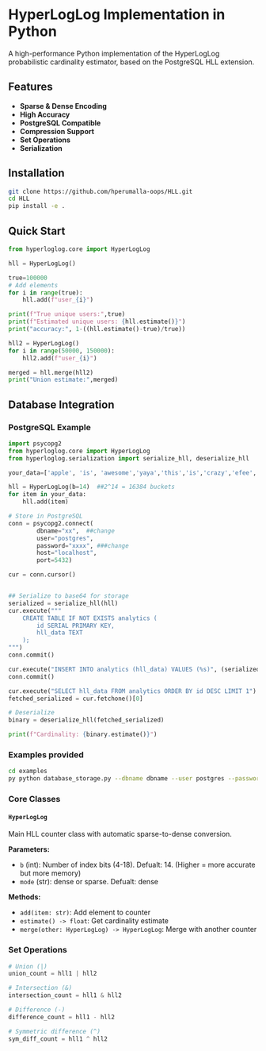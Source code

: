 # HyperLogLog Implementation in Python

A high-performance Python implementation of the HyperLogLog probabilistic cardinality estimator, based on the PostgreSQL HLL extension.

##  Features

- **Sparse & Dense Encoding**
- **High Accuracy**
- **PostgreSQL Compatible**
- **Compression Support**
- **Set Operations**
- **Serialization**
  
## Installation

```bash
git clone https://github.com/hperumalla-oops/HLL.git
cd HLL
pip install -e .
```

##  Quick Start

```python
from hyperloglog.core import HyperLogLog

hll = HyperLogLog()

true=100000
# Add elements
for i in range(true):
    hll.add(f"user_{i}")

print(f"True unique users:",true)
print(f"Estimated unique users: {hll.estimate()}")
print("accuracy:", 1-((hll.estimate()-true)/true))

hll2 = HyperLogLog()
for i in range(50000, 150000):
    hll2.add(f"user_{i}")

merged = hll.merge(hll2)
print("Union estimate:",merged)
```

## Database Integration

### PostgreSQL Example
```python
import psycopg2
from hyperloglog.core import HyperLogLog
from hyperloglog.serialization import serialize_hll, deserialize_hll

your_data=['apple', 'is', 'awesome','yaya','this','is','crazy','efee','feats','micorsoft','rejected','me','yesyes','hlolate','epsilon']

hll = HyperLogLog(b=14)  ##2^14 = 16384 buckets
for item in your_data:
    hll.add(item)

# Store in PostgreSQL
conn = psycopg2.connect(
        dbname="xx",  ##change
        user="postgres",
        password="xxxx", ###change
        host="localhost",
        port=5432)

cur = conn.cursor()


## Serialize to base64 for storage
serialized = serialize_hll(hll)
cur.execute("""
    CREATE TABLE IF NOT EXISTS analytics (
        id SERIAL PRIMARY KEY,
        hll_data TEXT
    );
""")
conn.commit()

cur.execute("INSERT INTO analytics (hll_data) VALUES (%s)", (serialized,))
conn.commit()

cur.execute("SELECT hll_data FROM analytics ORDER BY id DESC LIMIT 1")
fetched_serialized = cur.fetchone()[0]

# Deserialize
binary = deserialize_hll(fetched_serialized)

print(f"Cardinality: {binary.estimate()}")
```
### Examples provided
```bash
cd examples
py python database_storage.py --dbname dbname --user postgres --password pwd --host localhost --port 5432
```


### Core Classes

#### `HyperLogLog`
Main HLL counter class with automatic sparse-to-dense conversion.

**Parameters:**
- `b` (int): Number of index bits (4-18). Defualt: 14.
   (Higher = more accurate but more memory)
- `mode` (str): dense or sparse. Defualt: dense

**Methods:**
- `add(item: str)`: Add element to counter
- `estimate() -> float`: Get cardinality estimate
- `merge(other: HyperLogLog) -> HyperLogLog`: Merge with another counter


### Set Operations

```python
# Union (|)
union_count = hll1 | hll2

# Intersection (&)  
intersection_count = hll1 & hll2

# Difference (-)
difference_count = hll1 - hll2

# Symmetric difference (^)
sym_diff_count = hll1 ^ hll2
```
